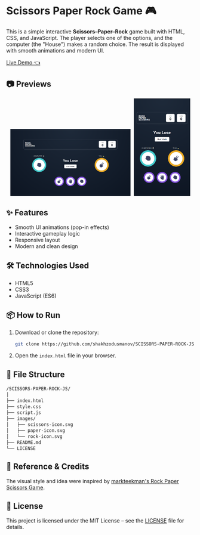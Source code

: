# Scissors Paper Rock Game 🎮

This is a simple interactive **Scissors–Paper–Rock** game built with HTML, CSS, and JavaScript. The player selects one of the options, and the computer (the "House") makes a random choice. The result is displayed with smooth animations and modern UI.

[ Live Demo 👈](https://shakhzodusmanov.github.io/SCISSORS-PAPER-ROCK-JS/)

## 📷 Previews

<p align="center">
  <img src="./preview/preview-pc.png" alt="Desktop Preview" width="64%" style="display:inline-block; margin-right: 1%;">
  <img src="./preview/preview-mobile.png" alt="Mobile Preview" width="30%" style="display:inline-block;">
</p>

## ✨ Features

- Smooth UI animations (pop-in effects)
- Interactive gameplay logic
- Responsive layout
- Modern and clean design

## 🛠 Technologies Used

- HTML5
- CSS3
- JavaScript (ES6)

## 📦 How to Run

1. Download or clone the repository:
   ```bash
   git clone https://github.com/shakhzodusmanov/SCISSORS-PAPER-ROCK-JS.git
   ```

2. Open the `index.html` file in your browser.


## 📁 File Structure

```
/SCISSORS-PAPER-ROCK-JS/
│
├── index.html
├── style.css
├── script.js
├── images/
│   ├── scissors-icon.svg
│   ├── paper-icon.svg
│   └── rock-icon.svg
├── README.md
└── LICENSE
```

## 📝 Reference & Credits

The visual style and idea were inspired by [markteekman's Rock Paper Scissors Game](https://github.com/markteekman/rock-paper-scissors-game).

## 📜 License

This project is licensed under the MIT License – see the [LICENSE](./LICENSE) file for details.
